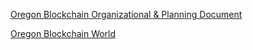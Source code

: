 [Oregon Blockchain Organizational & Planning Document](https://docs.google.com/document/d/1X9zftuRretjnI_VGNwlb_2l6lgPj4QbP1sjues-IFWY/edit)


[Oregon Blockchain World](https://docs.google.com/document/d/1_Wnjonz8bX0lr_PRLqNS30_6M5Yr94bMY3RvLv8Fj40/edit?usp=sharing)
